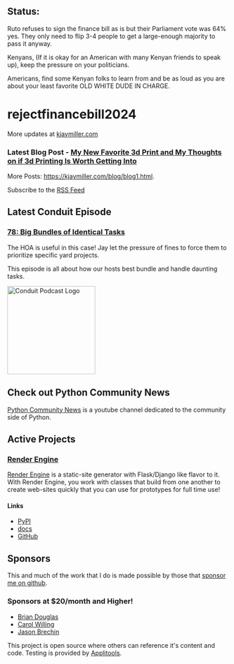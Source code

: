 ## Status:
<p>Ruto refuses to sign the finance bill as is but their Parliament vote was 64% yes. They only need to flip 3-4 people to get a large-enough majority to pass it anyway.</p>

<p>Kenyans, (If it is okay for an American with many Kenyan friends to speak up), keep the pressure on your politicians.</p>

<p>Americans, find some Kenyan folks to learn from and be as loud as you are about your least favorite OLD WHITE DUDE IN CHARGE.</p>

<h1 id="rejectfinancebill2024">rejectfinancebill2024</h1>

More updates at [kjaymiller.com](https://kjaymiller.com/microblog/microblog)

### Latest Blog Post - [My New Favorite 3d Print and My Thoughts on if 3d Printing Is Worth Getting Into](https://kjaymiller.com/blog/my-new-favorite-3d-print-and-my-thoughts-on-if-3d-printing-is-worth-getting-into.html)

More Posts: <https://kjaymiller.com/blog/blog1.html>.

Subscribe to the [RSS Feed](https://kjaymiller.com/allposts.rss)


## Latest Conduit Episode
### [78: Big Bundles of Identical Tasks](http://relay.fm/conduit/78)
The HOA is useful in this case! Jay let the pressure of fines to force them to prioritize specific yard projects.  

This episode is all about how our hosts best bundle and handle daunting tasks.

<img src="https://kjaymiller.s3-us-west-2.amazonaws.com/images/conduit_artwork.png" height="200" width="200" alt="Conduit Podcast Logo"/>

## Check out Python Community News
[Python Community News](https://youtube.com/@pycommunitynews) is a youtube channel dedicated to the community side of Python.

## Active Projects

### [Render Engine]
[Render Engine] is a static-site generator with Flask/Django like flavor to it.
With Render Engine, you work with classes that build from one another to create
web-sites quickly that you can use for prototypes for full time use!

#### Links
- [PyPI](https://pypi.org/project/render-engine)
- [docs](https://render-engine.readthedocs.io)
- [GitHub](https://github.com/kjaymiller/render_engine)

## Sponsors
This and much of the work that I do is made possible by those that [sponsor me
on github](https://github.com/sponsors/kjaymiller).

### Sponsors at $20/month and Higher!
- [Brian Douglas](https://github.com/bdougie)
- [Carol Willing](https://github.com/willingc)
- [Jason Brechin](https://github.com/brechin)


This project is open source where others can reference it's content and code. Testing is provided by [Applitools](https://www.applitools.com/).


[Render Engine]: https://render-engine.readthedocs.io